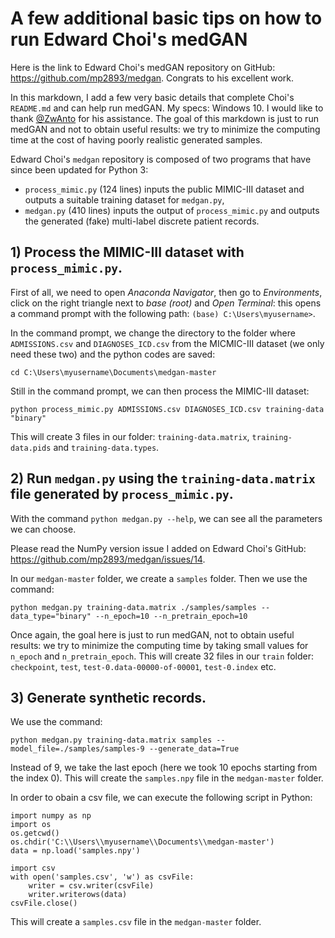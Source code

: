 # A few additional basic tips on how to run Edward Choi's medGAN

Here is the link to Edward Choi's medGAN repository on GitHub: https://github.com/mp2893/medgan. Congrats to his excellent work.

In this markdown, I add a few very basic details that complete Choi's `README.md` and can help run medGAN. My specs: Windows 10. I would like to thank [@ZwAnto](https://github.com/ZwAnto) for his assistance. The goal of this markdown is just to run medGAN and not to obtain useful results: we try to minimize the computing time at the cost of having poorly realistic generated samples.

Edward Choi's `medgan` repository is composed of two programs that have since been updated for Python 3:
* `process_mimic.py` (124 lines) inputs the public MIMIC-III dataset and outputs a suitable training dataset for `medgan.py`,
* `medgan.py` (410 lines) inputs the output of `process_mimic.py` and outputs the generated (fake) multi-label discrete patient records.

## 1) Process the MIMIC-III dataset with `process_mimic.py`.

First of all, we need to open _Anaconda Navigator_, then go to _Environments_, click on the right triangle next to _base (root)_ and _Open Terminal_: this opens a command prompt with the following path: `(base) C:\Users\myusername>`.

In the command prompt, we change the directory to the folder where `ADMISSIONS.csv` and `DIAGNOSES_ICD.csv` from the MICMIC-III dataset (we only need these two) and the python codes are saved:
```
cd C:\Users\myusername\Documents\medgan-master
```
Still in the command prompt, we can then process the MIMIC-III dataset:
```
python process_mimic.py ADMISSIONS.csv DIAGNOSES_ICD.csv training-data "binary"
```
This will create 3 files in our folder: `training-data.matrix`, `training-data.pids` and `training-data.types`.

## 2) Run `medgan.py` using the `training-data.matrix` file generated by `process_mimic.py`.

With the command `python medgan.py --help`, we can see all the parameters we can choose.

Please read the NumPy version issue I added on Edward Choi's GitHub: https://github.com/mp2893/medgan/issues/14.

In our `medgan-master` folder, we create a `samples` folder. Then we use the command:
```
python medgan.py training-data.matrix ./samples/samples --data_type="binary" --n_epoch=10 --n_pretrain_epoch=10
```
Once again, the goal here is just to run medGAN, not to obtain useful results: we try to minimize the computing time by taking small values for `n_epoch` and `n_pretrain_epoch`.
This will create 32 files in our `train` folder: `checkpoint`, `test`, `test-0.data-00000-of-00001`, `test-0.index` etc.

## 3) Generate synthetic records.

We use the command:
```
python medgan.py training-data.matrix samples --model_file=./samples/samples-9 --generate_data=True
 ```
Instead of 9, we take the last epoch (here we took 10 epochs starting from the index 0). This will create the `samples.npy` file in the `medgan-master` folder.

In order to obain a csv file, we can execute the following script in Python:
```
import numpy as np
import os
os.getcwd()
os.chdir('C:\\Users\\myusername\\Documents\\medgan-master')
data = np.load('samples.npy')

import csv
with open('samples.csv', 'w') as csvFile:
    writer = csv.writer(csvFile)
    writer.writerows(data)
csvFile.close()
 ```
This will create a `samples.csv` file in the `medgan-master` folder.
